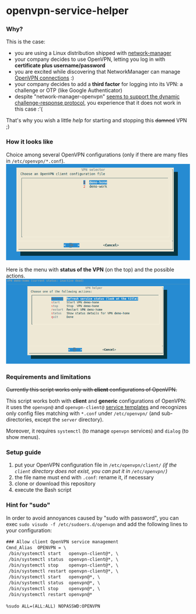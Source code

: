 # openvpn-service-helper

### Why?
This is the case:
* you are using a Linux distribution shipped with [network-manager](https://wiki.debian.org/NetworkManager)
* your company decides to use OpenVPN, letting you log in with **certificate plus username/password**
* you are excited while discovering that NetworkManager can manage
  [OpenVPN connections](https://launchpad.net/network-manager-openvpn) :)
* your company decides to add a **third factor** for logging into its VPN:
  a challenge or OTP (like Google Authenticator) 
* despite "network-manager-openvpn"
  [seems to support the dynamic challenge-response protocol](https://launchpad.net/ubuntu/+source/network-manager-openvpn/1.2.10-0ubuntu1),
  you experience that it does not work in this case :'(

That's why you wish a little _help_ for starting and stopping this ~~damned~~ VPN ;)

### How it looks like
Choice among several OpenVPN configurations (only if there are many files in `/etc/openvpn/*.conf`).
![selection](https://github.com/fabricat/openvpn-service-helper/blob/screenshots/demo-selection.png?raw=true)

Here is the menu with **status of the VPN** (on the top) and the possible actions.
![actions](https://github.com/fabricat/openvpn-service-helper/blob/screenshots/demo-actions.png?raw=true)

### Requirements and limitations
~~Currently this script works only with **client** configurations of OpenVPN.~~

This script works both with **client** and **generic** configurations of OpenVPN:
 it uses the `openvpn@` and `openvpn-client@`
 [service templates](https://www.digitalocean.com/community/tutorials/understanding-systemd-units-and-unit-files#creating-instance-units-from-template-unit-files)
 and recognizes only config files matching with `*.conf` under `/etc/openvpn/`
 (and sub-directories, except the `server` directory).

Moreover, it requires `systemctl` (to manage `openvpn` services) and `dialog` (to show menus).

### Setup guide
1. put your OpenVPN configuration file in `/etc/openvpn/client/`
 _(if the `client` directory does not exist, you can put it in `/etc/openvpn/`)_
1. the file name must end with `.conf`: rename it, if necessary
1. clone or download this repository
1. execute the Bash script

### Hint for "sudo"
In order to avoid annoyances caused by "sudo with password",
 you can exec `sudo visudo -f /etc/sudoers.d/openvpn` and add the following lines to your configuration:
```
### Allow client OpenVPN service management
Cmnd_Alias  OPENVPN = \
 /bin/systemctl start   openvpn-client@*, \
 /bin/systemctl status  openvpn-client@*, \
 /bin/systemctl stop    openvpn-client@*, \
 /bin/systemctl restart openvpn-client@*, \
 /bin/systemctl start   openvpn@*, \
 /bin/systemctl status  openvpn@*, \
 /bin/systemctl stop    openvpn@*, \
 /bin/systemctl restart openvpn@*

%sudo ALL=(ALL:ALL) NOPASSWD:OPENVPN
```
